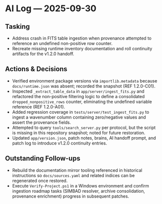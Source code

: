 # AI Log — 2025-09-30

## Tasking
- Address crash in FITS table ingestion when provenance attempted to reference an undefined non-positive row counter.
- Recreate missing runtime inventory documentation and roll continuity artifacts for the v1.2.0 handoff.

## Actions & Decisions
- Verified environment package versions via `importlib.metadata` because `docs/runtime.json` was absent; recorded the snapshot (REF 1.2.0-C01).
- Inspected `_extract_table_data` in `app/server/ingest_fits.py` and refactored the non-positive filtering logic to define a consolidated `dropped_nonpositive_rows` counter, eliminating the undefined variable reference (REF 1.2.0-A01).
- Added regression coverage in `tests/server/test_ingest_fits.py` to ingest a wavenumber column containing zero/negative values and assert the provenance fields.
- Attempted to query `tools/search_server.py` per protocol, but the script is missing in this repository snapshot; noted for future restoration.
- Updated `app/version.json`, patch notes, brains, AI handoff prompt, and patch log to introduce v1.2.0 continuity entries.

## Outstanding Follow-ups
- Rebuild the documentation mirror tooling referenced in historical instructions so `docs/sources.yaml` and related indices can be regenerated once restored.
- Execute `Verify-Project.ps1` in a Windows environment and confirm ingestion roadmap tasks (SIMBAD resolver, archive consolidation, provenance enrichment) progress in subsequent patches.
